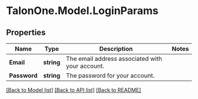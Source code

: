 
# TalonOne.Model.LoginParams

## Properties

Name | Type | Description | Notes
------------ | ------------- | ------------- | -------------
**Email** | **string** | The email address associated with your account. | 
**Password** | **string** | The password for your account. | 

[[Back to Model list]](../README.md#documentation-for-models)
[[Back to API list]](../README.md#documentation-for-api-endpoints)
[[Back to README]](../README.md)

